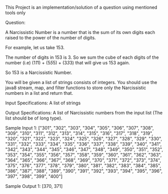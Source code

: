 This Project is an implementation/solution of a question using mentioned tools only 


Question: 

A Narcissistic Number is a number that is the sum of its own digits each raised to the power of the number of digits.

For example, let us take 153.

The number of digits in 153 is 3. So we sum the cube of each digits of the number (i.e) (1*1*1) + (5*5*5) + (3*3*3) that will give us 153 again.

So 153 is a Narcissistic Number.

You will be given a list of strings consists of integers. You should use the java8 stream, map, and filter functions to store only the Narcissistic numbers in a list and return that.

 

Input Specifications:
    A list of strings
    
Output Specifications:
    A list of Narcissistic numbers from the input list (The list should be of long type).
    
Sample Input 1:
["301", "302", "303", "304", "305", "306", "307", "308", "309", "310", "311", "312", "313", "314", "315", "316", "317", "318", "319", "320", "321", "322", "323", "324", "325", "326", "327", "328", "329", "330", "331", "332", "333", "334", "335", "336", "337", "338", "339", "340", "341", "342", "343", "344", "345", "346", "347", "348", "349", "350", "351", "352", "353", "354", "355", "356", "357", "358", "359", "360", "361", "362", "363", "364", "365", "366", "367", "368", "369", "370", "371", "372", "373", "374", "375", "376", "377", "378", "379", "380", "381", "382", "383", "384", "385", "386", "387", "388", "389", "390", "391", "392", "393", "394", "395", "396", "397", "398", "399", "400"]

 

Sample Output 1:
[370, 371]